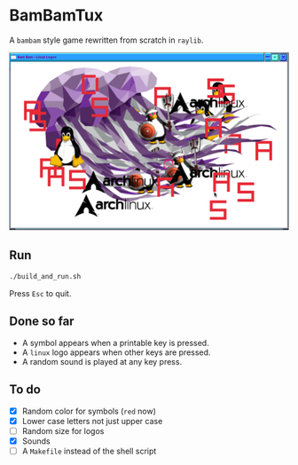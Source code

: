 # BamBamTux

A `bambam` style game rewritten from scratch in `raylib`.

![Screenshot](./Screenshot.png "5 november 2024")

## Run

```sh
./build_and_run.sh
```

Press `Esc` to quit.

## Done so far

- A symbol appears when a printable key is pressed.
- A `linux` logo appears when other keys are pressed.
- A random sound is played at any key press.

## To do

- [x] Random color for symbols (`red` now)
- [x] Lower case letters not just upper case
- [ ] Random size for logos
- [x] Sounds
- [ ] A `Makefile` instead of the shell script
